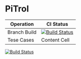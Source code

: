 # PiTrol
| Operation  | CI Status |
| ------------- | ------------- |
| Branch Build  | [![Build Status](https://travis-ci.org/AlKass/PiTrol.svg?branch=master)](https://travis-ci.org/AlKass/PiTrol)  |
| Tese Cases  | Content Cell  |

[![Build Status](https://travis-ci.org/AlKass/PiTrol.svg?branch=master)](https://travis-ci.org/AlKass/PiTrol)
